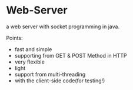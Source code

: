# Web-Server
a web server with socket programming in java.

Points:
* fast and simple
* supporting from GET & POST Method in HTTP
* very flexible
* light
* support from multi-threading
* with the client-side code(for testing!)

